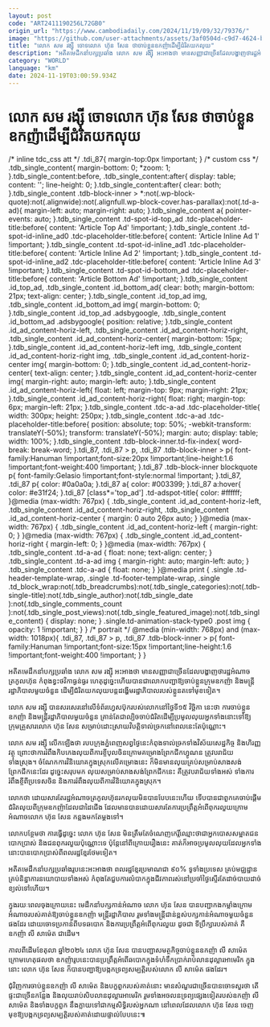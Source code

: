 ```yaml
---
layout: post
code: "ART2411190256L72GB0"
origin_url: "https://www.cambodiadaily.com/2024/11/19/09/32/79376/"
image: "https://github.com/user-attachments/assets/3af0504d-c9d7-4624-b7fb-51a1f6276863"
title: "លោក សម រង្ស៊ី ចោទ​លោក ហ៊ុន សែន ថា​ចាប់​ខ្លួន​ឧកញ៉ា​ដើម្បី​ជំរិត​យក​លុយ"
description: "អតីត​មេដឹកនាំ​បក្ស​ប្រឆាំង លោក សម រង្ស៊ី អះអាង​ថា មាន​សញ្ញា​ជាច្រើន​ដែល​បង្ហាញ​ថា​រដ្ឋ​អំណាច​ត្រកូល​ហ៊ុន កំពុង​ខ្វះ​ថវិកា​ធ្ងន់ធ្ងរ ហេតុ​ដូច្នេះ​ហើយ​បាន​ជា​លោក​បញ្ជា​ឱ្យ​ចាប់​ខ្លួន​ក្រុម​ឧកញ៉ា និង​មន្ត្រី​រដ្ឋាភិបាល​មួយ​ចំនួន ដើម្បី​ជំរិត​យក​លុយ​បន្ត​ដង្ហើម​រដ្ឋាភិបាល​របស់​ខ្លួន​ត​ទៅ​មុខ​ទៀត។"
category: "WORLD"
language: "km"
date: 2024-11-19T03:00:59.934Z
---
```


# លោក សម រង្ស៊ី ចោទ​លោក ហ៊ុន សែន ថា​ចាប់​ខ្លួន​ឧកញ៉ា​ដើម្បី​ជំរិត​យក​លុយ

/\* inline tdc\_css att \*/ .tdi\_87{ margin-top:0px !important; } /\* custom css \*/ .tdb\_single\_content{ margin-bottom: 0; \*zoom: 1; }.tdb\_single\_content:before, .tdb\_single\_content:after{ display: table; content: ''; line-height: 0; }.tdb\_single\_content:after{ clear: both; }.tdb\_single\_content .tdb-block-inner > \*:not(.wp-block-quote):not(.alignwide):not(.alignfull.wp-block-cover.has-parallax):not(.td-a-ad){ margin-left: auto; margin-right: auto; }.tdb\_single\_content a{ pointer-events: auto; }.tdb\_single\_content .td-spot-id-top\_ad .tdc-placeholder-title:before{ content: 'Article Top Ad' !important; }.tdb\_single\_content .td-spot-id-inline\_ad0 .tdc-placeholder-title:before{ content: 'Article Inline Ad 1' !important; }.tdb\_single\_content .td-spot-id-inline\_ad1 .tdc-placeholder-title:before{ content: 'Article Inline Ad 2' !important; }.tdb\_single\_content .td-spot-id-inline\_ad2 .tdc-placeholder-title:before{ content: 'Article Inline Ad 3' !important; }.tdb\_single\_content .td-spot-id-bottom\_ad .tdc-placeholder-title:before{ content: 'Article Bottom Ad' !important; }.tdb\_single\_content .id\_top\_ad, .tdb\_single\_content .id\_bottom\_ad{ clear: both; margin-bottom: 21px; text-align: center; }.tdb\_single\_content .id\_top\_ad img, .tdb\_single\_content .id\_bottom\_ad img{ margin-bottom: 0; }.tdb\_single\_content .id\_top\_ad .adsbygoogle, .tdb\_single\_content .id\_bottom\_ad .adsbygoogle{ position: relative; }.tdb\_single\_content .id\_ad\_content-horiz-left, .tdb\_single\_content .id\_ad\_content-horiz-right, .tdb\_single\_content .id\_ad\_content-horiz-center{ margin-bottom: 15px; }.tdb\_single\_content .id\_ad\_content-horiz-left img, .tdb\_single\_content .id\_ad\_content-horiz-right img, .tdb\_single\_content .id\_ad\_content-horiz-center img{ margin-bottom: 0; }.tdb\_single\_content .id\_ad\_content-horiz-center{ text-align: center; }.tdb\_single\_content .id\_ad\_content-horiz-center img{ margin-right: auto; margin-left: auto; }.tdb\_single\_content .id\_ad\_content-horiz-left{ float: left; margin-top: 9px; margin-right: 21px; }.tdb\_single\_content .id\_ad\_content-horiz-right{ float: right; margin-top: 6px; margin-left: 21px; }.tdb\_single\_content .tdc-a-ad .tdc-placeholder-title{ width: 300px; height: 250px; }.tdb\_single\_content .tdc-a-ad .tdc-placeholder-title:before{ position: absolute; top: 50%; -webkit-transform: translateY(-50%); transform: translateY(-50%); margin: auto; display: table; width: 100%; }.tdb\_single\_content .tdb-block-inner.td-fix-index{ word-break: break-word; }.tdi\_87, .tdi\_87 > p, .tdi\_87 .tdb-block-inner > p{ font-family:Hanuman !important;font-size:20px !important;line-height:1.6 !important;font-weight:400 !important; }.tdi\_87 .tdb-block-inner blockquote p{ font-family:Gelasio !important;font-style:normal !important; }.tdi\_87, .tdi\_87 p{ color: #0a0a0a; }.tdi\_87 a{ color: #003399; }.tdi\_87 a:hover{ color: #e31f24; }.tdi\_87 \[class\*='top\_ad'\] .td-adspot-title{ color: #ffffff; }@media (max-width: 767px) { .tdb\_single\_content .id\_ad\_content-horiz-left, .tdb\_single\_content .id\_ad\_content-horiz-right, .tdb\_single\_content .id\_ad\_content-horiz-center { margin: 0 auto 26px auto; } }@media (max-width: 767px) { .tdb\_single\_content .id\_ad\_content-horiz-left { margin-right: 0; } }@media (max-width: 767px) { .tdb\_single\_content .id\_ad\_content-horiz-right { margin-left: 0; } }@media (max-width: 767px) { .tdb\_single\_content .td-a-ad { float: none; text-align: center; } .tdb\_single\_content .td-a-ad img { margin-right: auto; margin-left: auto; } .tdb\_single\_content .tdc-a-ad { float: none; } }@media print { .single .td-header-template-wrap, .single .td-footer-template-wrap, .single .td\_block\_wrap:not(.tdb\_breadcrumbs):not(.tdb\_single\_categories):not(.tdb-single-title):not(.tdb\_single\_author):not(.tdb\_single\_date ):not(.tdb\_single\_comments\_count ):not(.tdb\_single\_post\_views):not(.tdb\_single\_featured\_image):not(.tdb\_single\_content) { display: none; } .single.td-animation-stack-type0 .post img { opacity: 1 !important; } } /\* portrait \*/ @media (min-width: 768px) and (max-width: 1018px){ .tdi\_87, .tdi\_87 > p, .tdi\_87 .tdb-block-inner > p{ font-family:Hanuman !important;font-size:15px !important;line-height:1.6 !important;font-weight:400 !important; } }

អតីត​មេដឹកនាំ​បក្ស​ប្រឆាំង លោក សម រង្ស៊ី អះអាង​ថា មាន​សញ្ញា​ជាច្រើន​ដែល​បង្ហាញ​ថា​រដ្ឋ​អំណាច​ត្រកូល​ហ៊ុន កំពុង​ខ្វះ​ថវិកា​ធ្ងន់ធ្ងរ ហេតុ​ដូច្នេះ​ហើយ​បាន​ជា​លោក​បញ្ជា​ឱ្យ​ចាប់​ខ្លួន​ក្រុម​ឧកញ៉ា និង​មន្ត្រី​រដ្ឋាភិបាល​មួយ​ចំនួន ដើម្បី​ជំរិត​យក​លុយ​បន្ត​ដង្ហើម​រដ្ឋាភិបាល​របស់​ខ្លួន​ត​ទៅ​មុខ​ទៀត។

លោក សម រង្ស៊ី បាន​សរសេរ​នៅ​លើ​ទំព័រ​ហ្វេសប៊ុក​របស់​លោក​នៅ​ថ្ងៃទី​១៥ វិច្ឆិកា នេះ​ថា ការ​ចាប់​ខ្លួន​ឧកញ៉ា និង​មន្ត្រី​រដ្ឋាភិបាល​មួយ​ចំនួន គ្រាន់តែ​ជា​ល្បិច​ចាប់​ជំរិត​ដើម្បី​ប្រមូល​លុយ​អ្នក​ទាំងនោះ​ទៅ​ឱ្យ​ក្រុម​គ្រួសារ​លោក ហ៊ុន សែន សម្រាប់​ដោះស្រាយ​វិបត្តិ​ទាល់ច្រក​នៅ​ពេលនេះ​តែប៉ុណ្ណោះ។

លោក សម រង្ស៊ី លើកឡើង​ថា របប​ក្រុង​ភ្នំពេញ​សព្វថ្ងៃ​នេះ​កំពុង​ទាល់ច្រក​ទាំង​វិស័យ​សេដ្ឋកិច្ច និង​ហិរញ្ញវត្ថុ ព្រោះ​ថា​ការ​រំពឹង​កិបកេង​លុយ​ពី​ការ​ខ្ចី​បុល​ចិន​ក្រោម​គម្រោង​ព្រែកជីក​ហ្វូណន ត្រូវ​បរាជ័យ​ទាំងស្រុង។ ចំណែក​ការ​វិនិយោគ​ក្នុង​ស្រុក​លើ​គម្រោង​នេះ ក៏​មិន​មាន​លុយ​គ្រប់​សម្រាប់​សាងសង់​ព្រែកជីក​នេះ​ដែរ ដូច្នេះ​សរុប​មក លុយ​សម្រាប់​សាងសង់​ព្រែកជីក​នេះ គឺ​ត្រូវ​បរាជ័យ​ទាំងអស់ ទាំង​ការ​រំពឹង​ខ្ចី​ពី​ប្រទេស​ចិន និង​ការ​រំពឹង​លុយ​ពី​ការ​វិនិយោគ​ក្នុង​ស្រុក។

លោក​ថា ដោយសារតែ​រដ្ឋអំណាច​ត្រកូល​ហ៊ុន​រក​លុយ​មិន​បាន​បែប​នេះ​ហើយ ទើប​បាន​ជា​ពួកគេ​ចាប់ផ្តើម​ជំរិត​លុយ​ពី​ក្រុម​ឧកញ៉ា​ដែល​ជា​ដៃជើង ដែល​មាន​បាន​ដោយសារតែ​ការ​ប្រព្រឹត្ត​អំពើពុករលួយ​ក្រោម​អំណាច​លោក ហ៊ុន សែន កន្លង​មក​តែម្តង​ទៅ។

លោក​បន្ថែម​ថា ការ​ធ្វើ​ដូច្នេះ លោក ហ៊ុន សែន មិន​ត្រឹមតែ​ចំណេញ​កេរ្តិ៍ឈ្មោះ​ថា​ជា​អ្នក​បោស​សម្អាត​ជន​បោកប្រាស់ និង​ជន​ពុករលួយ​ប៉ុណ្ណោះ​ទេ ប៉ុន្តែ​នៅ​ពីក្រោយ​រឿង​នេះ គាត់​ក៏​អាច​ប្រមូល​លុយ​ដែល​អ្នក​ទាំងនោះ​បាន​បោកប្រាស់​ពី​ពលរដ្ឋ​ខ្មែរ​ថែម​ទៀត។

អតីត​មេដឹកនាំ​បក្ស​ប្រឆាំង​រូប​នេះ​អះអាង​ថា ពលរដ្ឋ​ខ្មែរ​ប្រមាណ​ជា ៩០% ទូទាំង​ប្រទេស គ្រប់​មជ្ឈដ្ឋាន គ្រប់​និន្នាការ​នយោបាយ​ទាំងអស់ កំពុងតែ​ជួប​ការ​លំបាក​ក្នុង​ជីវភាព​រស់នៅ​ប្រចាំ​ថ្ងៃ​ស្ទើរតែ​ដាច់​បាយ​ដាច់​ខ្យល់​ទៅ​ហើយ។

ក្នុង​រយៈពេល​ចុងក្រោយ​នេះ មេដឹកនាំ​បក្ស​កាន់​អំណាច លោក ហ៊ុន សែន បាន​បញ្ជា​កងកម្លាំង​ក្រោម​អំណាច​របស់​គាត់​ឱ្យ​ចាប់​ខ្លួន​ឧកញ៉ា មន្ត្រី​រដ្ឋាភិបាល រួម​ទាំង​មន្ត្រី​ជាន់ខ្ពស់​បក្ស​កាន់​អំណាច​មួយ​ចំនួន​ផង​ដែរ ដោយ​ចោទប្រកាន់​ពី​បទ​ឆបោក និង​ការ​ប្រព្រឹត្ត​អំពើពុករលួយ ដូចជា ទីប្រឹក្សា​របស់​គាត់ គឺ​ឧកញ៉ា លី សាម៉េត ជាដើម។

កាលពី​ដើម​ខែ​តុលា ឆ្នាំ​២០២៤ លោក ហ៊ុន សែន បាន​បញ្ជា​សមត្ថកិច្ច​ចាប់​ខ្លួន​ឧកញ៉ា លី សាម៉េត ក្រោម​ហេតុផល​ថា ឧកញ៉ា​រូប​នេះ​បាន​ប្រព្រឹត្ត​អំពើ​ឆបោក​ក្នុង​ទំហំ​ទឹកប្រាក់​រាប់​លាន​ដុល្លារ​អាមេរិក ក្នុង​នោះ លោក ហ៊ុន សែន ក៏​បាន​បញ្ជា​ឱ្យ​បង្កក​ទ្រព្យសម្បត្តិ​របស់​លោក លី សាម៉េត ផង​ដែរ។

ជុំវិញ​ការ​ចាប់​ខ្លួន​ឧកញ៉ា លី សាម៉េត និង​បក្ខពួក​របស់​គាត់​នោះ មាន​សំណួរ​ជាច្រើន​បាន​ចោទ​សួរ​ថា តើ​ផ្ទះ​ជាច្រើន​កន្លែង និង​លុយ​រាប់​សិប​លាន​ដុល្លារ​អាមេរិក រួម​ទាំង​អចលនទ្រព្យ​ផ្សេង​ទៀត​របស់​ឧកញ៉ា លី សាម៉េត និង​ទាំង​បក្ខពួក នឹង​ក្លាយ​ទៅ​ជា​កម្មសិទ្ធិ​របស់​អ្នក​ណា នៅ​ពេល​ដែល​លោក ហ៊ុន សែន ចេញ​មុខ​ឱ្យ​បង្កក​ទ្រព្យសម្បត្តិ​របស់​គាត់​ដោយ​ផ្ទាល់​បែប​នេះ៕